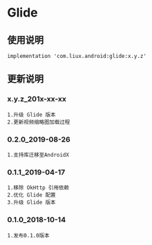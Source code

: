 Glide
===

使用说明
---
```
implementation 'com.liux.android:glide:x.y.z'
```

更新说明
---
### x.y.z_201x-xx-xx
    1.升级 Glide 版本
    2.更新视频缩略图加载过程

### 0.2.0_2019-08-26
    1.支持库迁移至AndroidX

### 0.1.1_2019-04-17
    1.移除 OkHttp 引用依赖
    2.优化 Glide 配置
    3.升级 Glide 版本

### 0.1.0_2018-10-14
    1.发布0.1.0版本